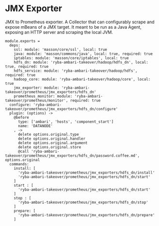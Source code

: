 
# JMX Exporter

JMX to Prometheus exporter.
A Collector that can configurably scrape and expose mBeans of a JMX target. 
It meant to be run as a Java Agent, exposing an HTTP server and scraping the local JVM.

    module.exports =
      deps:
        ssl: module: 'masson/core/ssl', local: true
        java: module: 'masson/commons/java', local: true, required: true
        iptables: module: 'masson/core/iptables', local: true
        hdfs_dn: module: 'ryba-ambari-takeover/hadoop/hdfs_dn', local: true, required: true
        hdfs_service: module: 'ryba-ambari-takeover/hadoop/hdfs', required: true
        hadoop_core: module: 'ryba-ambari-takeover/hadoop/core', local: true
        jmx_exporter: module: 'ryba-ambari-takeover/prometheus/jmx_exporters/hdfs_dn'
        prometheus_monitor: module: 'ryba-ambari-takeover/prometheus/monitor', required: true
      configure: 'ryba-ambari-takeover/prometheus/jmx_exporters/hdfs_dn/configure'
      plugin: (options) ->
        @before
          type: ['ambari', 'hosts', 'component_start']
          name: 'DATANODE'
        , ->
          delete options.original.type
          delete options.original.handler
          delete options.original.argument
          delete options.original.store
          @call 'ryba-ambari-takeover/prometheus/jmx_exporters/hdfs_dn/password.coffee.md', options.original
      commands:
        install: [
          'ryba-ambari-takeover/prometheus/jmx_exporters/hdfs_dn/install'
          'ryba-ambari-takeover/prometheus/jmx_exporters/hdfs_dn/start'
        ]
        start : [
          'ryba-ambari-takeover/prometheus/jmx_exporters/hdfs_dn/start'
        ]
        stop : [
          'ryba-ambari-takeover/prometheus/jmx_exporters/hdfs_dn/stop'
        ]
        prepare: [
          'ryba-ambari-takeover/prometheus/jmx_exporters/hdfs_dn/prepare'
        ]
